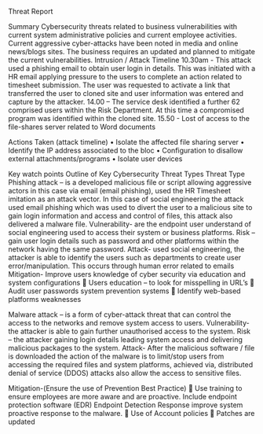 Threat Report

Summary
Cybersecurity threats related to business vulnerabilities with current system administrative policies and current employee activities. Current aggressive cyber-attacks have been noted in media and online news/blogs sites. The business requires an updated and planned to mitigate the current vulnerabilities.
Intrusion / Attack Timeline 
10.30am - This attack used a phishing email to obtain user login in details. This was initiated with a HR email applying pressure to the users to complete an action related to timesheet submission. The user was requested to activate a link that transferred the user to cloned site and user information was entered and capture by the attacker.
14.00 – The service desk identified a further 62 comprised users within the Risk Department. At this time a compromised program was identified within the cloned site.
15.50 - Lost of access to the file-shares server related to Word documents

Actions Taken (attack timeline)
•	Isolate the affected file sharing server
•	Identify the IP address associated to the bloc
•	Configuration to disallow external attachments/programs 
•	Isolate user devices 


Key watch points
	Outline of Key Cybersecurity Threat Types
Threat Type
Phishing attack – is a developed malicious file or script allowing aggressive actors in this case via email (email phishing), used the HR Timesheet imitation as an attack vector. In this case of social engineering the attack used email phishing which was used to divert the user to a malicious site to gain login information and access and control of files, this attack also delivered a malware file.
Vulnerability- are the endpoint user understand of social engineering used to access their system or business platforms.
Risk – gain user login details such as password and other platforms within the network having the same password.
Attack- used social engineering, the attacker is able to identify the users such as departments to create user error/manipulation. This occurs through human error related to emails 
Mitigation- Improve users knowledge of cyber security via education and system configurations
	Users education – to look for misspelling in URL’s 
	Audit user passwords system prevention systems
	Identify web-based platforms weaknesses 

Malware attack – is a form of cyber-attack threat that can control the access to the networks and remove system access to users. 
Vulnerability- the attacker is able to gain further unauthorised access to the system.
Risk – the attacker gaining login details leading system access and delivering malicious packages to the system.
Attack- After the malicious software / file is downloaded the action of the malware is to limit/stop users from accessing the required files and system platforms, achieved via, distributed denial of service (DDOS) attacks also allow the access to sensitive files.

Mitigation-(Ensure the use of Prevention Best Practice)
	Use training to ensure employees are more aware and are proactive. Include endpoint protection software (EDR) Endpoint Detection Response improve system proactive response to the malware.
	Use of Account policies 
	Patches are updated 
